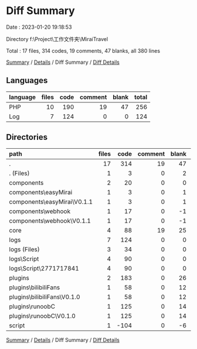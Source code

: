 # Diff Summary

Date : 2023-01-20 19:18:53

Directory f:\\Project\\工作文件夹\\MiraiTravel

Total : 17 files,  314 codes, 19 comments, 47 blanks, all 380 lines

[Summary](results.md) / [Details](details.md) / Diff Summary / [Diff Details](diff-details.md)

## Languages
| language | files | code | comment | blank | total |
| :--- | ---: | ---: | ---: | ---: | ---: |
| PHP | 10 | 190 | 19 | 47 | 256 |
| Log | 7 | 124 | 0 | 0 | 124 |

## Directories
| path | files | code | comment | blank | total |
| :--- | ---: | ---: | ---: | ---: | ---: |
| . | 17 | 314 | 19 | 47 | 380 |
| . (Files) | 1 | 3 | 0 | 2 | 5 |
| components | 2 | 20 | 0 | 0 | 20 |
| components\\easyMirai | 1 | 3 | 0 | 1 | 4 |
| components\\easyMirai\\V0.1.1 | 1 | 3 | 0 | 1 | 4 |
| components\\webhook | 1 | 17 | 0 | -1 | 16 |
| components\\webhook\\V0.1.1 | 1 | 17 | 0 | -1 | 16 |
| core | 4 | 88 | 19 | 25 | 132 |
| logs | 7 | 124 | 0 | 0 | 124 |
| logs (Files) | 3 | 34 | 0 | 0 | 34 |
| logs\\Script | 4 | 90 | 0 | 0 | 90 |
| logs\\Script\\2771717841 | 4 | 90 | 0 | 0 | 90 |
| plugins | 2 | 183 | 0 | 26 | 209 |
| plugins\\bilibiliFans | 1 | 58 | 0 | 12 | 70 |
| plugins\\bilibiliFans\\V0.1.0 | 1 | 58 | 0 | 12 | 70 |
| plugins\\runoobC | 1 | 125 | 0 | 14 | 139 |
| plugins\\runoobC\\V0.1.0 | 1 | 125 | 0 | 14 | 139 |
| script | 1 | -104 | 0 | -6 | -110 |

[Summary](results.md) / [Details](details.md) / Diff Summary / [Diff Details](diff-details.md)